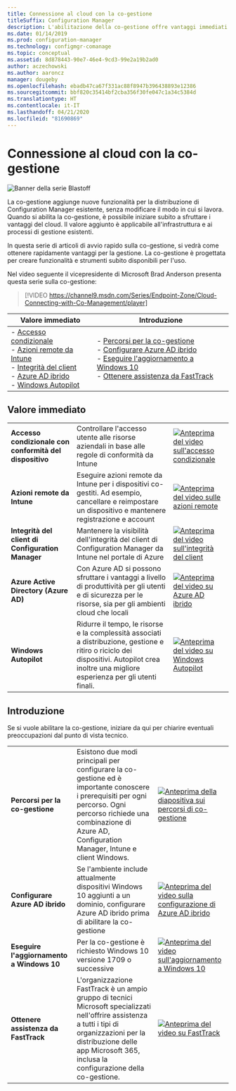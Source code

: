 ```yaml
---
title: Connessione al cloud con la co-gestione
titleSuffix: Configuration Manager
description: L'abilitazione della co-gestione offre vantaggi immediati.
ms.date: 01/14/2019
ms.prod: configuration-manager
ms.technology: configmgr-comanage
ms.topic: conceptual
ms.assetid: 8d878443-90e7-46e4-9cd3-99e2a19b2ad0
author: aczechowski
ms.author: aaroncz
manager: dougeby
ms.openlocfilehash: ebadb47ca67f331ac88f8947b396438893e12386
ms.sourcegitcommit: bbf820c35414bf2cba356f30fe047c1a34c5384d
ms.translationtype: HT
ms.contentlocale: it-IT
ms.lasthandoff: 04/21/2020
ms.locfileid: "81690869"
---
```

# <a name="cloud-connecting-with-co-management"></a>Connessione al cloud con la co-gestione

![Banner della serie Blastoff](media/blastoff-banner.png)

La co-gestione aggiunge nuove funzionalità per la distribuzione di Configuration Manager esistente, senza modificare il modo in cui si lavora. Quando si abilita la co-gestione, è possibile iniziare subito a sfruttare i vantaggi del cloud. Il valore aggiunto è applicabile all'infrastruttura e ai processi di gestione esistenti.

In questa serie di articoli di avvio rapido sulla co-gestione, si vedrà come ottenere rapidamente vantaggi per la gestione. La co-gestione è progettata per creare funzionalità e strumenti subito disponibili per l'uso.

Nel video seguente il vicepresidente di Microsoft Brad Anderson presenta questa serie sulla co-gestione:

> [!VIDEO https://channel9.msdn.com/Series/Endpoint-Zone/Cloud-Connecting-with-Co-Management/player]

| Valore immediato | Introduzione |
|-----------------|-----------------|
| - [Accesso condizionale](#bkmk_ca)<br> - [Azioni remote da Intune](#bkmk_remote)<br> - [Integrità del client](#bkmk_client-health)<br> - [Azure AD ibrido](#bkmk_hybrid-aad)<br> - [Windows Autopilot](#bkmk_autopilot) | - [Percorsi per la co-gestione](#bkmk_paths)<br> - [Configurare Azure AD ibrido](#bkmk_setup-hybrid-aad)<br> - [Eseguire l'aggiornamento a Windows 10](#bkmk_upgrade-win10)<br> - [Ottenere assistenza da FastTrack](#bkmk_fasttrack) |

## <a name="immediate-value"></a>Valore immediato

| | | |
|-|-|-|
| <a name="bkmk_ca"></a>**Accesso condizionale con conformità del dispositivo** | Controllare l'accesso utente alle risorse aziendali in base alle regole di conformità da Intune | [![Anteprima del video sull'accesso condizionale](media/thumbnail-conditional-access.png)](quickstart-conditional-access.md) |
| <a name="bkmk_remote"></a>**Azioni remote da Intune** | Eseguire azioni remote da Intune per i dispositivi co-gestiti. Ad esempio, cancellare e reimpostare un dispositivo e mantenere registrazione e account | [![Anteprima del video sulle azioni remote](media/thumbnail-remote-action.png)](quickstart-remote-actions.md) |
| <a name="bkmk_client-health"></a>**Integrità del client di Configuration Manager** | Mantenere la visibilità dell'integrità del client di Configuration Manager da Intune nel portale di Azure | [![Anteprima del video sull'integrità del client](media/thumbnail-client-health.png)](quickstart-client-health.md) |
| <a name="bkmk_hybrid-aad"></a>**Azure Active Directory (Azure AD)** | Con Azure AD si possono sfruttare i vantaggi a livello di produttività per gli utenti e di sicurezza per le risorse, sia per gli ambienti cloud che locali | [![Anteprima del video su Azure AD ibrido](media/thumbnail-azure-ad.png)](quickstart-hybrid-aad.md) |
| <a name="bkmk_autopilot"></a>**Windows Autopilot** | Ridurre il tempo, le risorse e la complessità associati a distribuzione, gestione e ritiro o riciclo dei dispositivi. Autopilot crea inoltre una migliore esperienza per gli utenti finali. | [![Anteprima del video su Windows Autopilot](media/thumbnail-autopilot.png)](quickstart-autopilot.md) |

## <a name="getting-started"></a>Introduzione

Se si vuole abilitare la co-gestione, iniziare da qui per chiarire eventuali preoccupazioni dal punto di vista tecnico.

| | | |
|-|-|-|
| <a name="bkmk_paths"></a>**Percorsi per la co-gestione** | Esistono due modi principali per configurare la co-gestione ed è importante conoscere i prerequisiti per ogni percorso.  Ogni percorso richiede una combinazione di Azure AD, Configuration Manager, Intune e client Windows. | [![Anteprima della diapositiva sui percorsi di co-gestione](media/thumbnail-paths.png)](quickstart-paths.md) |
| <a name="bkmk_setup-hybrid-aad"></a>**Configurare Azure AD ibrido** | Se l'ambiente include attualmente dispositivi Windows 10 aggiunti a un dominio, configurare Azure AD ibrido prima di abilitare la co-gestione | [![Anteprima del video sulla configurazione di Azure AD ibrido](media/thumbnail-setup-azure-ad.png)](quickstart-setup-hybrid-aad.md) |
| <a name="bkmk_upgrade-win10"></a>**Eseguire l'aggiornamento a Windows 10** | Per la co-gestione è richiesto Windows 10 versione 1709 o successive | [![Anteprima del video sull'aggiornamento a Windows 10](media/thumbnail-upgrade-win10.png)](quickstart-upgrade-win10.md) |
| <a name="bkmk_fasttrack"></a>**Ottenere assistenza da FastTrack** | L'organizzazione FastTrack è un ampio gruppo di tecnici Microsoft specializzati nell'offrire assistenza a tutti i tipi di organizzazioni per la distribuzione delle app Microsoft 365, inclusa la configurazione della co-gestione. | [![Anteprima del video su FastTrack](media/thumbnail-fasttrack.png)](quickstart-fasttrack.md) |
